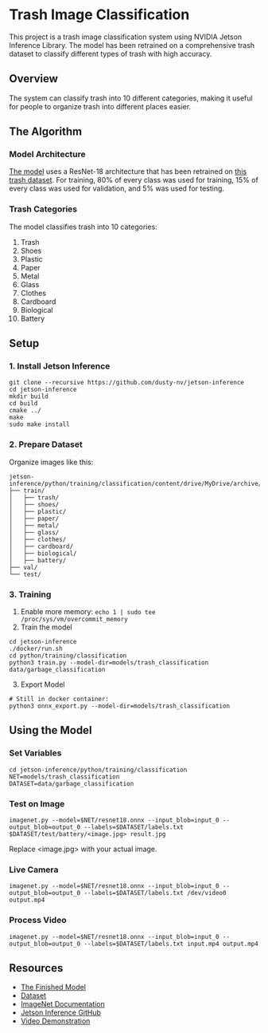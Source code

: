 # Trash Image Classification

This project is a trash image classification system using NVIDIA Jetson Inference Library. The model has been retrained on a comprehensive trash dataset to classify different types of trash with high accuracy.

## Overview

The system can classify trash into 10 different categories, making it useful for people to organize trash into different places easier.

## The Algorithm

### Model Architecture

[The model](https://drive.google.com/file/d/1rxGChiVVU55-F3HUiedWlTLn6W6AyduL/view?usp=sharing) uses a ResNet-18 architecture that has been retrained on [this trash dataset](https://www.kaggle.com/datasets/sudipp/garbage-dataset-9-classes). For training, 80% of every class was used for training, 15% of every class was used for validation, and 5% was used for testing.

### Trash Categories

The model classifies trash into 10 categories:

1. Trash
2. Shoes
3. Plastic
4. Paper
5. Metal
6. Glass
7. Clothes
8. Cardboard
9. Biological
10. Battery

## Setup

### 1. Install Jetson Inference

```
git clone --recursive https://github.com/dusty-nv/jetson-inference
cd jetson-inference
mkdir build
cd build
cmake ../
make
sudo make install
```

### 2. Prepare Dataset

Organize images like this:
```
jetson-inference/python/training/classification/content/drive/MyDrive/archive/garbage_classification
├── train/
│   ├── trash/
│   ├── shoes/
│   ├── plastic/
│   ├── paper/
│   ├── metal/
│   ├── glass/
│   ├── clothes/
│   ├── cardboard/
│   ├── biological/
│   ├── battery/
├── val/
└── test/

```

### 3. Training

1. Enable more memory: `echo 1 | sudo tee /proc/sys/vm/overcommit_memory`
2. Train the model 
  ```
  cd jetson-inference
  ./docker/run.sh
  cd python/training/classification
  python3 train.py --model-dir=models/trash_classification data/garbage_classification
  ```
3. Export Model
  ```
  # Still in docker container:
  python3 onnx_export.py --model-dir=models/trash_classification
  ```

## Using the Model

### Set Variables
```
cd jetson-inference/python/training/classification
NET=models/trash_classification
DATASET=data/garbage_classification
```

### Test on Image
```
imagenet.py --model=$NET/resnet18.onnx --input_blob=input_0 --output_blob=output_0 --labels=$DATASET/labels.txt $DATASET/test/battery/<image.jpg> result.jpg
```
Replace <image.jpg> with your actual image.
### Live Camera
```
imagenet.py --model=$NET/resnet18.onnx --input_blob=input_0 --output_blob=output_0 --labels=$DATASET/labels.txt /dev/video0 output.mp4
```

### Process Video
```
imagenet.py --model=$NET/resnet18.onnx --input_blob=input_0 --output_blob=output_0 --labels=$DATASET/labels.txt input.mp4 output.mp4
```

## Resources
* [The Finished Model](https://drive.google.com/file/d/1rxGChiVVU55-F3HUiedWlTLn6W6AyduL/view?usp=sharing)
* [Dataset](https://www.kaggle.com/datasets/sudipp/garbage-dataset-9-classes)
* [ImageNet Documentation](https://github.com/dusty-nv/jetson-inference/blob/master/docs/imagenet-console-2.md)
* [Jetson Inference GitHub](https://github.com/dusty-nv/jetson-inference)
* [Video Demonstration](https://youtu.be/iGFWuKGNE6Y)
